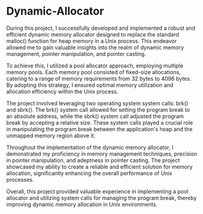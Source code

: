 # Dynamic-Allocator

During this project, I successfully developed and implemented a robust and efficient dynamic memory allocator designed to replace the standard malloc() function for heap memory in a Unix process. This endeavor allowed me to gain valuable insights into the realm of dynamic memory management, pointer manipulation, and pointer casting.

To achieve this, I utilized a pool allocator approach, employing multiple memory pools. Each memory pool consisted of fixed-size allocations, catering to a range of memory requirements from 32 bytes to 4096 bytes. By adopting this strategy, I ensured optimal memory utilization and allocation efficiency within the Unix process.

The project involved leveraging two operating system system calls: brk() and sbrk(). The brk() system call allowed for setting the program break to an absolute address, while the sbrk() system call adjusted the program break by accepting a relative size. These system calls played a crucial role in manipulating the program break between the application's heap and the unmapped memory region above it.

Throughout the implementation of the dynamic memory allocator, I demonstrated my proficiency in memory management techniques, precision in pointer manipulation, and adeptness in pointer casting. The project showcased my ability to create a reliable and efficient solution for memory allocation, significantly enhancing the overall performance of Unix processes.

Overall, this project provided valuable experience in implementing a pool allocator and utilizing system calls for managing the program break, thereby improving dynamic memory allocation in Unix environments.

